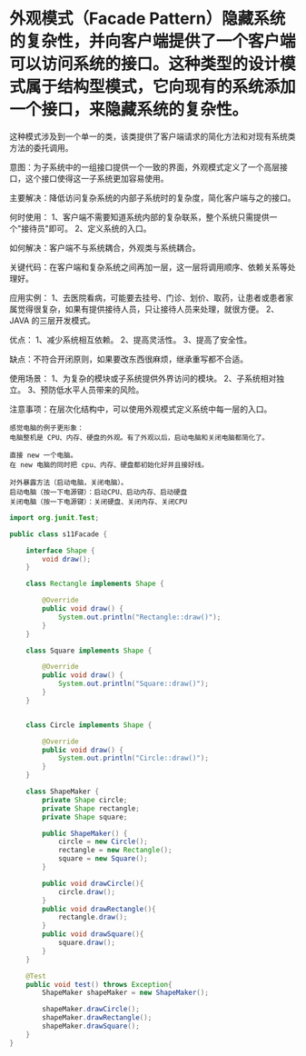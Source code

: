 # 外观模式（Facade Pattern）隐藏系统的复杂性，并向客户端提供了一个客户端可以访问系统的接口。这种类型的设计模式属于结构型模式，它向现有的系统添加一个接口，来隐藏系统的复杂性。

这种模式涉及到一个单一的类，该类提供了客户端请求的简化方法和对现有系统类方法的委托调用。

意图：为子系统中的一组接口提供一个一致的界面，外观模式定义了一个高层接口，这个接口使得这一子系统更加容易使用。

主要解决：降低访问复杂系统的内部子系统时的复杂度，简化客户端与之的接口。

何时使用： 1、客户端不需要知道系统内部的复杂联系，整个系统只需提供一个"接待员"即可。 2、定义系统的入口。

如何解决：客户端不与系统耦合，外观类与系统耦合。

关键代码：在客户端和复杂系统之间再加一层，这一层将调用顺序、依赖关系等处理好。

应用实例： 1、去医院看病，可能要去挂号、门诊、划价、取药，让患者或患者家属觉得很复杂，如果有提供接待人员，只让接待人员来处理，就很方便。 2、JAVA 的三层开发模式。

优点： 1、减少系统相互依赖。 2、提高灵活性。 3、提高了安全性。

缺点：不符合开闭原则，如果要改东西很麻烦，继承重写都不合适。

使用场景： 1、为复杂的模块或子系统提供外界访问的模块。 2、子系统相对独立。 3、预防低水平人员带来的风险。

注意事项：在层次化结构中，可以使用外观模式定义系统中每一层的入口。

```
感觉电脑的例子更形象：
电脑整机是 CPU、内存、硬盘的外观。有了外观以后，启动电脑和关闭电脑都简化了。

直接 new 一个电脑。
在 new 电脑的同时把 cpu、内存、硬盘都初始化好并且接好线。

对外暴露方法（启动电脑，关闭电脑）。
启动电脑（按一下电源键）：启动CPU、启动内存、启动硬盘
关闭电脑（按一下电源键）：关闭硬盘、关闭内存、关闭CPU
```


```java
import org.junit.Test;

public class s11Facade {

    interface Shape {
        void draw();
    }

    class Rectangle implements Shape {

        @Override
        public void draw() {
            System.out.println("Rectangle::draw()");
        }
    }

    class Square implements Shape {

        @Override
        public void draw() {
            System.out.println("Square::draw()");
        }
    }


    class Circle implements Shape {

        @Override
        public void draw() {
            System.out.println("Circle::draw()");
        }
    }

    class ShapeMaker {
        private Shape circle;
        private Shape rectangle;
        private Shape square;

        public ShapeMaker() {
            circle = new Circle();
            rectangle = new Rectangle();
            square = new Square();
        }

        public void drawCircle(){
            circle.draw();
        }
        public void drawRectangle(){
            rectangle.draw();
        }
        public void drawSquare(){
            square.draw();
        }
    }

    @Test
    public void test() throws Exception{
        ShapeMaker shapeMaker = new ShapeMaker();

        shapeMaker.drawCircle();
        shapeMaker.drawRectangle();
        shapeMaker.drawSquare();
    }
}

```
